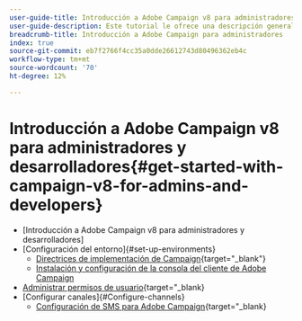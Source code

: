 ```yaml
---
user-guide-title: Introducción a Adobe Campaign v8 para administradores y desarrolladores.
user-guide-description: Este tutorial le ofrece una descripción general
breadcrumb-title: Introducción a Adobe Campaign para administradores
index: true
source-git-commit: eb7f2766f4cc35a0dde26612743d80496362eb4c
workflow-type: tm+mt
source-wordcount: '70'
ht-degree: 12%

---
```



# Introducción a Adobe Campaign v8 para administradores y desarrolladores{#get-started-with-campaign-v8-for-admins-and-developers}

+ [Introducción a Adobe Campaign v8 para administradores y desarrolladores]
+ [Configuración del entorno]{#set-up-environments}
   + [Directrices de implementación de Campaign](https://experienceleague.adobe.com/en/docs/campaign/campaign-v8/config/implement/implement){target="_blank"}
   + [Instalación y configuración de la consola del cliente de Adobe Campaign](/help/tutorial-acs-acc-admin/install-the-client-console.md)
+ [Administrar permisos de usuario](https://experienceleague.adobe.com/en/docs/campaign/campaign-v8/admin/permissions/manage-permissions){target="_blank}
+ [Configurar canales]{#Configure-channels}
   + [Configuración de SMS para Adobe Campaign](https://experienceleague.adobe.com/en/docs/campaign-learn/set-up-sms-for-adobe-campaign/overview){target="_blank}
